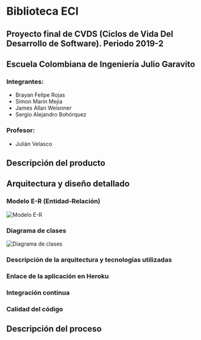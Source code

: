 ﻿# Biblioteca ECI
## Proyecto final de CVDS (Ciclos de Vida Del Desarrollo de Software). Periodo 2019-2
## Escuela Colombiana de Ingeniería Julio Garavito

### Integrantes:
* Brayan Felipe Rojas
* Simon Marin Mejia
* James Allan Weisnner
* Sergio Alejandro Bohórquez 

### Profesor:
* Julián Velasco


## Descripción del producto

## Arquitectura y diseño detallado

### Modelo E-R (Entidad-Relación)
![Modelo E-R](https://raw.githubusercontent.com/AlejandroBohal/Proyecto_CVDS/master/img/ModeloER1.png)
### Diagrama de clases
![Diagrama de clases](https://i.ibb.co/TRyNzcz/Diagrama-clases-1.png)
### Descripción de la arquitectura y tecnologías utilizadas
### Enlace de la aplicación en Heroku
### Integración continua
### Calidad del código

## Descripción del proceso
